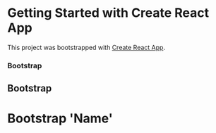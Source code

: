 # Getting Started with Create React App

This project was bootstrapped with [Create React App](https://github.com/facebook/create-react-app).

### Bootstrap

## Bootstrap

# Bootstrap 'Name'

